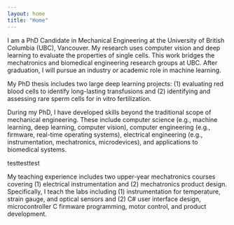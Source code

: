 ```yaml
---
layout: home
title: "Home"
---
```


I am a PhD Candidate in Mechanical Engineering at the University of British Columbia (UBC), Vancouver. My research uses computer vision and deep learning to evaluate the properties of single cells. This work bridges the mechatronics and biomedical engineering research groups at UBC. After graduation, I will pursue an industry or academic role in machine learning. 

My PhD thesis includes two large deep learning projects: (1) evaluating red blood cells to identify long-lasting transfusions and (2) identifying and assessing rare sperm cells for in vitro fertilization. 

During my PhD, I have developed skills beyond the traditional scope of mechanical engineering. These include computer science (e.g., machine learning, deep learning, computer vision), computer engineering (e.g., firmware, real-time operating systems), electrical engineering (e.g., instrumentation, mechatronics, microdevices), and applications to biomedical systems. 

testtesttest

My teaching experience includes two upper-year mechatronics courses covering (1) electrical instrumentation and (2) mechatronics product design. Specifically, I teach the labs including (1) instrumentation for temperature, strain gauge, and optical sensors and (2) C# user interface design, microcontroller C firmware programming, motor control, and product development. 
